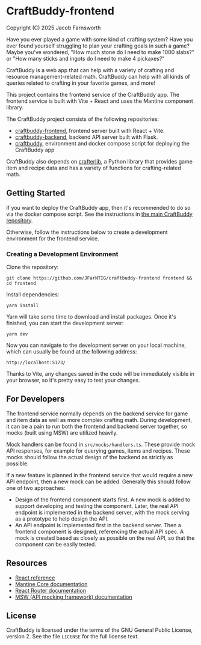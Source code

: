 # CraftBuddy-frontend

Copyright (C) 2025 Jacob Farnsworth

Have you ever played a game with some kind of crafting system? Have you ever found yourself struggling to plan your crafting goals in such a game? Maybe you've wondered, "How much stone do I need to make 1000 slabs?" or "How many sticks and ingots do I need to make 4 pickaxes?"

CraftBuddy is a web app that can help with a variety of crafting and resource management-related math. CraftBuddy can help with all kinds of queries related to crafting in your favorite games, and more!

This project contains the frontend service of the CraftBuddy app. The frontend service is built with Vite + React and uses the Mantine component library.

The CraftBuddy project consists of the following repositories:
* [craftbuddy-frontend](https://github.com/JFarNTIG/craftbuddy-frontend), frontend server built with React + Vite.
* [craftbuddy-backend](https://github.com/JFarNTIG/craftbuddy-backend), backend API server built with Flask.
* [craftbuddy](https://github.com/JFarNTIG/craftbuddy), environment and docker compose script for deploying the CraftBuddy app

CraftBuddy also depends on [crafterlib](https://github.com/JFarNTIG/crafterlib), a Python library that provides game item and recipe data and has a variety of functions for crafting-related math.

## Getting Started

If you want to deploy the CraftBuddy app, then it's recommended to do so via the docker compose script. See the instructions in [the main CraftBuddy repository](https://github.com/JFarNTIG/craftbuddy).

Otherwise, follow the instructions below to create a development environment for the frontend service.

### Creating a Development Environment

Clone the repository:
```
git clone https://github.com/JFarNTIG/craftbuddy-frontend frontend && cd frontend
```

Install dependencies:
```
yarn install
```

Yarn will take some time to download and install packages. Once it's finished, you can start the development server:
```
yarn dev
```

Now you can navigate to the development server on your local machine, which can usually be found at the following address:
```
http://localhost:5173/
```

Thanks to Vite, any changes saved in the code will be immediately visible in your browser, so it's pretty easy to test your changes.

## For Developers

The frontend service normally depends on the backend service for game and item data as well as more complex crafting math. During development, it can be a pain to run both the frontend and backend server together, so mocks (built using MSW) are utilized heavily.

Mock handlers can be found in `src/mocks/handlers.ts`. These provide mock API responses, for example for querying games, items and recipes. These mocks should follow the actual design of the backend as strictly as possible.

If a new feature is planned in the frontend service that would require a new API endpoint, then a new mock can be added. Generally this should follow one of two approaches:
* Design of the frontend component starts first. A new mock is added to support developing and testing the component. Later, the real API endpoint is implemented in the backend server, with the mock serving as a prototype to help design the API.
* An API endpoint is implemented first in the backend server. Then a frontend component is designed, referencing the actual API spec. A mock is created based as closely as possible on the real API, so that the component can be easily tested.

## Resources

* [React reference](https://react.dev/reference/react)
* [Mantine Core documentation](https://mantine.dev/core/package/)
* [React Router documentation](https://reactrouter.com/home)
* [MSW (API mocking framework) documentation](https://mswjs.io/docs/)

## License

CraftBuddy is licensed under the terms of the GNU General Public License, version 2. See the file `LICENSE` for the full license text.
